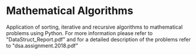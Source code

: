 # Mathematical Algorithms
Application of sorting, iterative and recursive algorithms to mathematical problems using Python. For more information please refer to "DataStruct_Report.pdf" and for a detailed description of the problems refer to "dsa.assignment.2018.pdf"
